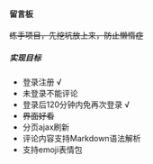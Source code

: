 #### 留言板
~~练手项目，先挖坑放上来，防止懒惰症~~
##### 实现目标
- 登录注册 √
- 未登录不能评论
- 登录后120分钟内免再次登录 √
- ~~界面好看~~
- 分页ajax刷新
- 评论内容支持Markdown语法解析
- 支持emoji表情包